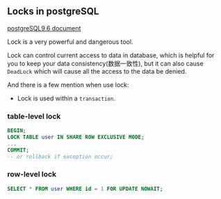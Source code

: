 ## Locks in postgreSQL
[postgreSQL9.6 document](https://www.postgresql.org/docs/current/static/explicit-locking.html)

Lock is a very powerful and dangerous tool.

Lock can control current access to data in database, which is helpful for you to keep your data consistency(数据一致性), but it can also cause `DeadLock` which will cause all the access to the data be denied.

And there is a few mention when use lock:

* Lock is used within a `transaction`.

### table-level lock
```sql
BEGIN;
LOCK TABLE user IN SHARE ROW EXCLUSIVE MODE;
...
COMMIT;
-- or rollback if exception occur;
```

### row-level lock
```sql
SELECT * FROM user WHERE id = 1 FOR UPDATE NOWAIT;
```